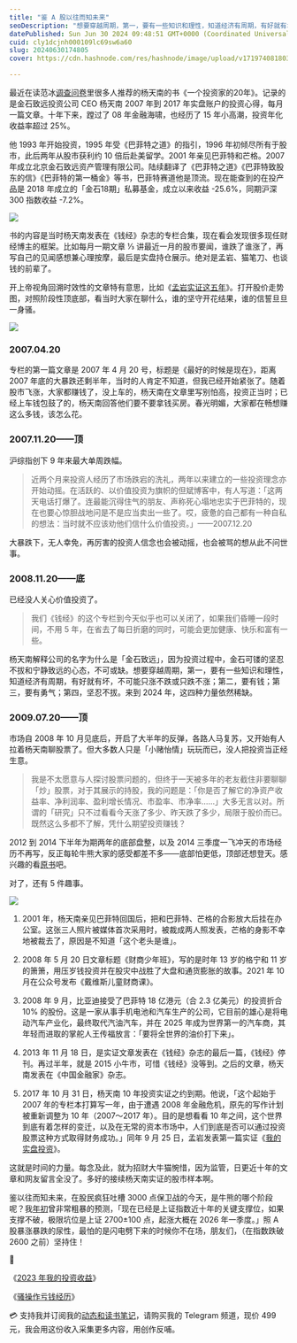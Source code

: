 ```yaml
---
title: "鉴 A 股以往而知未来"
seoDescription: "想要穿越周期，第一，要有一些知识和理性，知道经济有周期，有好就有坏，不可能只涨不跌或只跌不涨；第二，要有钱；第三，要有勇气；第四，坚忍不拔。来到 2024 年，这四种力量依然稀缺。"
datePublished: Sun Jun 30 2024 09:48:51 GMT+0000 (Coordinated Universal Time)
cuid: cly1dcjnh000109lc69sw6a60
slug: 20240630174805
cover: https://cdn.hashnode.com/res/hashnode/image/upload/v1719740818038/d20d402c-5784-4684-95f7-b544e626e713.jpeg

---
```


最近在读范冰[调查问卷](https://mp.weixin.qq.com/s?__biz=MzI3MzU5MDA1OQ==&mid=2247488558&idx=1&sn=a9806ed10d8d2ced9fcfd4b1cf5e1913&chksm=eb21a66adc562f7ce20488bbc314b0fab0c43a1e968d2deacc5a2280956ec33c3204554b80b6#rd)里很多人推荐的杨天南的书《一个投资家的20年》。记录的是金石致远投资公司 CEO 杨天南 2007 年到 2017 年实盘账户的投资心得，每月一篇文章。十年下来，蹚过了 08 年金融海啸，也经历了 15 年小高潮，投资年化收益率超过 25%。

他 1993 年开始投资，1995 年受《巴菲特之道》的指引，1996 年初倾尽所有于股市，此后两年从股市获利约 10 倍后赴美留学。2001 年亲见巴菲特和芒格。2007 年成立北京金石致远资产管理有限公司。陆续翻译了《巴菲特之道》《巴菲特致股东的信》《巴菲特的第一桶金》等书，巴菲特赛道他是顶流。现在能查到的在投产品是 2018 年成立的「金石18期」私募基金，成立以来收益 -25.6%，同期沪深 300 指数收益 -7.2%。

![](https://cdn.hashnode.com/res/hashnode/image/upload/v1719740827472/5751a5da-5418-41fe-acad-eae82c87a83a.png)

书的内容是当时杨天南发表在《钱经》杂志的专栏合集，现在看会发现很多现任财经博主的框架。比如每月一期文章 ⅓ 讲最近一月的股市要闻，谁跌了谁涨了，再写自己的见闻感想兼心理按摩，最后是实盘持仓展示。绝对是孟岩、猫笔刀、也谈钱的前辈了。

开上帝视角回溯时效性的文章特有意思，比如《[孟岩实证这五年](https://mp.weixin.qq.com/s/3QYHRNvAhF6K3Vna747naw)》。打开股价走势图，对照阶段性顶底部，看当时大家在聊什么，谁的坚守开花结果，谁的信誓旦旦一身骚。

![](https://cdn.hashnode.com/res/hashnode/image/upload/v1719740857462/ee10c2ca-6fa9-4773-9d61-a930163e658d.png)

### 2007.04.20

专栏的第一篇文章是 2007 年 4 月 20 号，标题是《最好的时候是现在》，距离 2007 年底的大暴跌还剩半年，当时的人肯定不知道，但我已经开始紧张了。随着股市飞涨，大家都赚钱了，没上车的，杨天南在文章里写别怕高，投资正当时；已经上车钱包鼓了的，杨天南回答他们要不要拿钱买房。春光明媚，大家都在畅想赚这么多钱，该怎么花。

### 2007.11.20——顶

沪综指创下 9 年来最大单周跌幅。

> 近两个月来投资人经历了市场跌宕的洗礼，两年以来建立的一些投资理念亦开始动摇。在活跃的、以价值投资为旗帜的但斌博客中，有人写道：「这两天电话打爆了。连最能沉得住气的朋友、声称死心塌地忠实于巴菲特的，现在也要心惊胆战地问是不是应当卖出一些了。哎，疲惫的自己都有一种自私的想法：当时就不应该劝他们信什么价值投资。」——2007.12.20

大暴跌下，无人幸免，再厉害的投资人信念也会被动摇，也会被骂的想从此不问世事。

### 2008.11.20——底

已经没人关心价值投资了。

> 我们《钱经》的这个专栏到今天似乎也可以关闭了，如果我们昏睡一段时间，不用 5 年，在省去了每日折磨的同时，可能会更加健康、快乐和富有一些。

杨天南解释公司的名字为什么是「金石致远」，因为投资过程中，金石可镂的坚忍不拔和宁静致远的心态，不可或缺。想要穿越周期，第一，要有一些知识和理性，知道经济有周期，有好就有坏，不可能只涨不跌或只跌不涨；第二，要有钱；第三，要有勇气；第四，坚忍不拔。来到 2024 年，这四种力量依然稀缺。

### 2009.07.20——顶

市场自 2008 年 10 月见底后，开启了大半年的反弹，各路人马复苏，又开始有人拉着杨天南聊股票了。但大多数人只是「小赌怡情」玩玩而已，没人把投资当正经生意。

> 我是不太愿意与人探讨股票问题的，但终于一天被多年的老友截住非要聊聊「炒」股票，对于其展示的持股，我的问题是：「你是否了解它的净资产收益率、净利润率、盈利增长情况、市盈率、市净率……」大多无言以对。所谓的「研究」只不过看看今天涨了多少、昨天跌了多少，局限于股价而已。既然这么多都不了解，凭什么期望投资赚钱？

2012 到 2014 下半年为期两年的底部盘整，以及 2014 三季度一飞冲天的市场经历不再写，反正每轮牛熊大家的感受都差不多——底部怕更低，顶部还想登天。感兴趣的看[原书](https://mp.weixin.qq.com/s/gih84xoBRmkffFhgVBAGCg)吧。

对了，还有 5 件趣事。

![](https://cdn.hashnode.com/res/hashnode/image/upload/v1719740838213/0dfd9640-fca1-43c6-90b5-dd0d2c34b634.png)

1. 2001 年，杨天南亲见巴菲特回国后，把和巴菲特、芒格的合影放大后挂在办公室。这张三人照片被媒体首次采用时，被裁成两人照发表，芒格的身影不幸地被裁去了，原因是不知道「这个老头是谁」。
    
2. 2008 年 5 月 20 日文章标题《财商少年班》，写的是时年 13 岁的格宁和 11 岁的箫箫，用压岁钱投资并在股灾中战胜了大盘和通货膨胀的故事。2021 年 10 月在公众号发布《戴维斯儿童财商课》。
    
3. 2008 年 9 月，比亚迪接受了巴菲特 18 亿港元（合 2.3 亿美元）的投资折合 10% 的股份。这是一家从事手机电池和汽车生产的公司，它目前的雄心是将电动汽车产业化，最终取代汽油汽车，并在 2025 年成为世界第一的汽车商，其年轻而进取的掌舵人王传福放言：「要将全世界的油价打下来」。
    
4. 2013 年 11 月 18 日，是实证文章发表在《钱经》杂志的最后一篇，《钱经》停刊。再过半年，就是 2015 小牛市，可惜《钱经》没等到。之后的文章，杨天南发表在《中国金融家》杂志。
    
5. 2017 年 10 月 31 日，杨天南 10 年投资实证之约到期。他说，「这个起始于 2007 年的专栏本打算写一年，由于遭遇 2008 年金融危机，原先的写作计划被重新调整为 10 年（2007～2017 年）。目的是想看看 10 年之间，这个世界到底有着怎样的变迁，以及在无常的资本市场中，人们到底是否可以通过投资股票这种方式取得财务成功。」同年 9 月 25 日，孟岩发表第一篇实证《[我的实盘投资](https://mp.weixin.qq.com/s/yMlyWtAC1RhcdZgU-z7-lQ)》。
    

这就是时间的力量。每念及此，就为招财大牛猫惋惜，因为监管，日更近十年的文章和网友留言全没了。多好的接续杨天南实证的股市样本啊。

鉴以往而知未来，在股民疯狂吐槽 3000 点保卫战的今天，是牛熊的哪个阶段呢？我[年初](https://mp.weixin.qq.com/s?__biz=MzI3MzU5MDA1OQ==&mid=2247488436&idx=1&sn=ddfc00a434f4259d561b3ba26d5e2d79&chksm=eb21a1f0dc5628e64a8c8e6f05c93e7f1f4c52ffbb7fc3125d6e9b694d610faf37639f15c81e&token=1632565184&lang=zh_CN#rd)曾非常粗暴的预测，「现在已经是上证指数近十年的关键支撑位，如果支撑不破，极限坑位是上证 2700±100 点，起涨大概在 2026 年一季度。」照 A 股暴涨暴跌的尿性，最怕的是闪电劈下来的时候你不在场，朋友们，（在指数跌破 2600 之前）坚持住！

🔗

《[2023 年我的投资收益](https://mp.weixin.qq.com/s?__biz=MzI3MzU5MDA1OQ==&mid=2247488163&idx=1&sn=8d76bd2ec6dbf6a701e79c87b90b15c6&chksm=eb21a0e7dc5629f1bec3dc01f72a8dc41560768280e8647ec6b710063fbe5d34e6b3f964fbda&cur_album_id=2693354737706156034&scene=21#wechat_redirect)》

《[骚操作亏钱经历](https://mp.weixin.qq.com/s?__biz=MzI3MzU5MDA1OQ==&mid=2247486922&idx=1&sn=29305b607783853c2dbe31479e7b15f4&chksm=eb21bf8edc56369881dc2537b41357c9e5cd8f4a31b33f844e2f77e38ed21c0d18d239939139&scene=21#wechat_redirect)》

💳 支持我并订阅我的[动态和读书笔记](https://mp.weixin.qq.com/s/A_yK10ktL8Nl7RzsnGwzEg)，请购买我的 Telegram 频道，现价 499 元，我会用这份收入采集更多内容，用创作反哺。